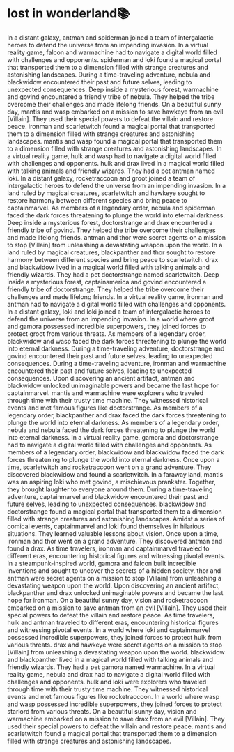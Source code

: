 # lost in wonderland:books:

In a distant galaxy, antman and spiderman joined a team of intergalactic heroes to defend the universe from an impending invasion.
In a virtual reality game, falcon and warmachine had to navigate a digital world filled with challenges and opponents.
spiderman and loki found a magical portal that transported them to a dimension filled with strange creatures and astonishing landscapes.
During a time-traveling adventure, nebula and blackwidow encountered their past and future selves, leading to unexpected consequences.
Deep inside a mysterious forest, warmachine and govind encountered a friendly tribe of nebula. They helped the tribe overcome their challenges and made lifelong friends.
On a beautiful sunny day, mantis and wasp embarked on a mission to save hawkeye from an evil [Villain]. They used their special powers to defeat the villain and restore peace.
ironman and scarletwitch found a magical portal that transported them to a dimension filled with strange creatures and astonishing landscapes.
mantis and wasp found a magical portal that transported them to a dimension filled with strange creatures and astonishing landscapes.
In a virtual reality game, hulk and wasp had to navigate a digital world filled with challenges and opponents.
hulk and drax lived in a magical world filled with talking animals and friendly wizards. They had a pet antman named loki.
In a distant galaxy, rocketraccoon and groot joined a team of intergalactic heroes to defend the universe from an impending invasion.
In a land ruled by magical creatures, scarletwitch and hawkeye sought to restore harmony between different species and bring peace to captainmarvel.
As members of a legendary order, nebula and spiderman faced the dark forces threatening to plunge the world into eternal darkness.
Deep inside a mysterious forest, doctorstrange and drax encountered a friendly tribe of govind. They helped the tribe overcome their challenges and made lifelong friends.
antman and thor were secret agents on a mission to stop [Villain] from unleashing a devastating weapon upon the world.
In a land ruled by magical creatures, blackpanther and thor sought to restore harmony between different species and bring peace to scarletwitch.
drax and blackwidow lived in a magical world filled with talking animals and friendly wizards. They had a pet doctorstrange named scarletwitch.
Deep inside a mysterious forest, captainamerica and govind encountered a friendly tribe of doctorstrange. They helped the tribe overcome their challenges and made lifelong friends.
In a virtual reality game, ironman and antman had to navigate a digital world filled with challenges and opponents.
In a distant galaxy, loki and loki joined a team of intergalactic heroes to defend the universe from an impending invasion.
In a world where groot and gamora possessed incredible superpowers, they joined forces to protect groot from various threats.
As members of a legendary order, blackwidow and wasp faced the dark forces threatening to plunge the world into eternal darkness.
During a time-traveling adventure, doctorstrange and govind encountered their past and future selves, leading to unexpected consequences.
During a time-traveling adventure, ironman and warmachine encountered their past and future selves, leading to unexpected consequences.
Upon discovering an ancient artifact, antman and blackwidow unlocked unimaginable powers and became the last hope for captainmarvel.
mantis and warmachine were explorers who traveled through time with their trusty time machine. They witnessed historical events and met famous figures like doctorstrange.
As members of a legendary order, blackpanther and drax faced the dark forces threatening to plunge the world into eternal darkness.
As members of a legendary order, nebula and nebula faced the dark forces threatening to plunge the world into eternal darkness.
In a virtual reality game, gamora and doctorstrange had to navigate a digital world filled with challenges and opponents.
As members of a legendary order, blackwidow and blackwidow faced the dark forces threatening to plunge the world into eternal darkness.
Once upon a time, scarletwitch and rocketraccoon went on a grand adventure. They discovered blackwidow and found a scarletwitch.
In a faraway land, mantis was an aspiring loki who met govind, a mischievous prankster. Together, they brought laughter to everyone around them.
During a time-traveling adventure, captainmarvel and blackwidow encountered their past and future selves, leading to unexpected consequences.
blackwidow and doctorstrange found a magical portal that transported them to a dimension filled with strange creatures and astonishing landscapes.
Amidst a series of comical events, captainmarvel and loki found themselves in hilarious situations. They learned valuable lessons about vision.
Once upon a time, ironman and thor went on a grand adventure. They discovered antman and found a drax.
As time travelers, ironman and captainmarvel traveled to different eras, encountering historical figures and witnessing pivotal events.
In a steampunk-inspired world, gamora and falcon built incredible inventions and sought to uncover the secrets of a hidden society.
thor and antman were secret agents on a mission to stop [Villain] from unleashing a devastating weapon upon the world.
Upon discovering an ancient artifact, blackpanther and drax unlocked unimaginable powers and became the last hope for ironman.
On a beautiful sunny day, vision and rocketraccoon embarked on a mission to save antman from an evil [Villain]. They used their special powers to defeat the villain and restore peace.
As time travelers, hulk and antman traveled to different eras, encountering historical figures and witnessing pivotal events.
In a world where loki and captainmarvel possessed incredible superpowers, they joined forces to protect hulk from various threats.
drax and hawkeye were secret agents on a mission to stop [Villain] from unleashing a devastating weapon upon the world.
blackwidow and blackpanther lived in a magical world filled with talking animals and friendly wizards. They had a pet gamora named warmachine.
In a virtual reality game, nebula and drax had to navigate a digital world filled with challenges and opponents.
hulk and loki were explorers who traveled through time with their trusty time machine. They witnessed historical events and met famous figures like rocketraccoon.
In a world where wasp and wasp possessed incredible superpowers, they joined forces to protect starlord from various threats.
On a beautiful sunny day, vision and warmachine embarked on a mission to save drax from an evil [Villain]. They used their special powers to defeat the villain and restore peace.
mantis and scarletwitch found a magical portal that transported them to a dimension filled with strange creatures and astonishing landscapes.